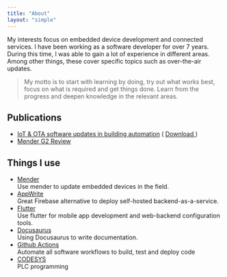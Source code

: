 ```yaml
---
title: "About"
layout: "simple"
---
```

<script src="https://kit.fontawesome.com/a56e586fb4.js" crossorigin="anonymous"></script>

My interests focus on embedded device development and connected services. I have been working as a software developer for over 7 years.
During this time, I was able to gain a lot of experience in different areas. Among other things, these cover specific topics such as over-the-air updates.

> My motto is to start with learning by doing, try out what works best, focus on what is required and get things done.
  Learn from the progress and deepen knowledge in the relevant areas.

## Publications

- [IoT & OTA software updates in building automation](https://www.devicechronicle.com/building-automation/) ( <a href="/pdfs/devicechronicle_article.pdf" target="_blank">Download <i class="fa-regular fa-file-pdf"></i></a> )
- [Mender G2 Review](https://www.g2.com/products/mender/reviews/mender-review-5462252)


## Things I use

- [Mender](https://mender.io/) <br/>
  Use mender to update embedded devices in the field.
- [AppWrite](https://appwrite.io/) <br/>
  Great Firebase alternative to deploy self-hosted backend-as-a-service.
- [Flutter](https://flutter.dev/) <br/>
  Use flutter for mobile app development and web-backend configuration tools.
- [Docusaurus](https://docusaurus.io/) <br/>
  Using Docusaurus to write documentation.
- [Github Actions](https://github.com/features/actions) <br/>
  Automate all software workflows to build, test and deploy code
- [CODESYS](https://www.codesys.com/)<br/>
  PLC programming